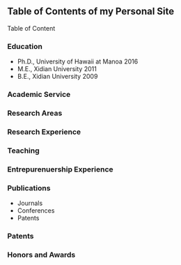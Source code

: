 ## Table of Contents of my Personal Site

Table of Content
### Education
* Ph.D., University of Hawaii at Manoa    2016
* M.E., Xidian University                 2011
* B.E., Xidian University                 2009
### Academic Service
### Research Areas
### Research Experience
### Teaching
### Entrepurenuership Experience
### Publications
* Journals
* Conferences
* Patents
### Patents
### Honors and Awards
